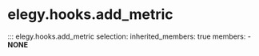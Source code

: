 
# elegy.hooks.add_metric

::: elegy.hooks.add_metric
    selection:
        inherited_members: true
        members:
            - __NONE__
        